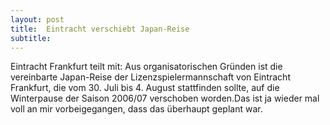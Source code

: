 ```yaml
---
layout: post
title:  Eintracht verschiebt Japan-Reise
subtitle:  
---
```


Eintracht Frankfurt teilt mit: Aus organisatorischen Gründen ist die vereinbarte Japan-Reise der Lizenzspielermannschaft von Eintracht Frankfurt, die vom 30. Juli bis 4. August stattfinden sollte, auf die Winterpause der Saison 2006/07 verschoben worden.Das ist ja wieder mal voll an mir vorbeigegangen, dass das überhaupt geplant war. 


